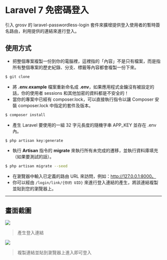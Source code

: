 # Laravel 7 免密碼登入

引入 grosv 的 laravel-passwordless-login 套件來擴增提供登入使用者的暫時簽名路由，利用提供的連結來進行登入。

## 使用方式
- 把整個專案複製一份到你的電腦裡，這裡指的「內容」不是只有檔案，而是指所有整個專案的歷史紀錄、分支、標籤等內容都會複製一份下來。
```sh
$ git clone
```
- 將 __.env.example__ 檔案重新命名成 __.env__，如果應用程式金鑰沒有被設定的話，你的使用者 sessions 和其他加密的資料都是不安全的！
- 當你的專案中已經有 composer.lock，可以直接執行指令以讓 Composer 安裝 composer.lock 中指定的套件及版本。
```sh
$ composer install
```
- 產生 Laravel 要使用的一組 32 字元長度的隨機字串 APP_KEY 並存在 .env 內。
```sh
$ php artisan key:generate
```
- 執行 __Artisan__ 指令的 __migrate__ 來執行所有未完成的遷移，並執行資料庫填充（如果要測試的話）。
```sh
$ php artisan migrate --seed
```
- 在瀏覽器中輸入已定義的路由 URL 來訪問，例如：http://127.0.0.1:8000。
- 你可以經由 `/login/link/{你的 UID}` 來進行登入連結的產生，將該連結複製並貼到您的瀏覽器上。

----

## 畫面截圖
![](https://i.imgur.com/vIElpxV.png)
> 產生登入連結

![](https://i.imgur.com/NeChByF.png)
> 複製連結並貼到瀏覽器上進入即可登入
